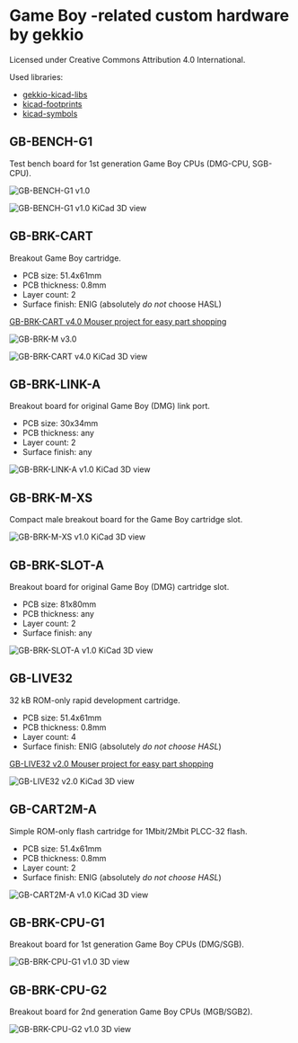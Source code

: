 # Game Boy -related custom hardware by gekkio
Licensed under Creative Commons Attribution 4.0 International.

Used libraries:

* [gekkio-kicad-libs](https://github.com/Gekkio/gekkio-kicad-libs)
* [kicad-footprints](https://github.com/KiCad/kicad-footprints)
* [kicad-symbols](https://github.com/KiCad/kicad-symbols)

## GB-BENCH-G1

Test bench board for 1st generation Game Boy CPUs (DMG-CPU, SGB-CPU).

![GB-BENCH-G1 v1.0](GB-BENCH-G1-v1.0.jpg)

![GB-BENCH-G1 v1.0 KiCad 3D view](GB-BENCH-G1.3d.png)

## GB-BRK-CART

Breakout Game Boy cartridge.

* PCB size: 51.4x61mm
* PCB thickness: 0.8mm
* Layer count: 2
* Surface finish: ENIG (absolutely *do not* choose HASL)

[GB-BRK-CART v4.0 Mouser project for easy part shopping](http://www.mouser.com/ProjectManager/ProjectDetail.aspx?AccessID=61700168c3)

![GB-BRK-M v3.0](GB-BRK-M.jpg)

![GB-BRK-CART v4.0 KiCad 3D view](GB-BRK-CART.3d.png)

## GB-BRK-LINK-A

Breakout board for original Game Boy (DMG) link port.

* PCB size: 30x34mm
* PCB thickness: any
* Layer count: 2
* Surface finish: any

![GB-BRK-LINK-A v1.0 KiCad 3D view](GB-BRK-LINK-A.3d.png)

## GB-BRK-M-XS

Compact male breakout board for the Game Boy cartridge slot.

![GB-BRK-M-XS v1.0 KiCad 3D view](GB-BRK-M-XS.3d.png)

## GB-BRK-SLOT-A

Breakout board for original Game Boy (DMG) cartridge slot.

* PCB size: 81x80mm
* PCB thickness: any
* Layer count: 2
* Surface finish: any

![GB-BRK-SLOT-A v1.0 KiCad 3D view](GB-BRK-SLOT-A.3d.png)

## GB-LIVE32

32 kB ROM-only rapid development cartridge.

* PCB size: 51.4x61mm
* PCB thickness: 0.8mm
* Layer count: 4
* Surface finish: ENIG (absolutely *do not choose HASL*)

[GB-LIVE32 v2.0 Mouser project for easy part shopping](https://www.mouser.com/ProjectManager/ProjectDetail.aspx?AccessID=16281c67ef)

![GB-LIVE32 v2.0 KiCad 3D view](GB-LIVE32.3d.png)

## GB-CART2M-A

Simple ROM-only flash cartridge for 1Mbit/2Mbit PLCC-32 flash.

* PCB size: 51.4x61mm
* PCB thickness: 0.8mm
* Layer count: 2
* Surface finish: ENIG (absolutely *do not choose HASL*)

![GB-CART2M-A v1.0 KiCad 3D view](GB-CART2M-A.3d.png)

## GB-BRK-CPU-G1

Breakout board for 1st generation Game Boy CPUs (DMG/SGB).

![GB-BRK-CPU-G1 v1.0 3D view](GB-BRK-CPU-G1.3d.png)

## GB-BRK-CPU-G2

Breakout board for 2nd generation Game Boy CPUs (MGB/SGB2).

![GB-BRK-CPU-G2 v1.0 3D view](GB-BRK-CPU-G2.3d.png)

